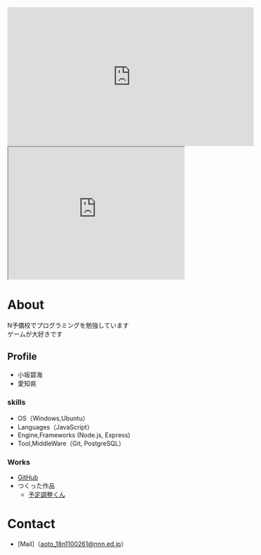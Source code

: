 <iframe width="560" height="315" src="https://www.youtube.com/embed/G4X0C-4n-ek" frameborder="0" allow="accelerometer; autoplay; clipboard-write; encrypted-media; gyroscope; picture-in-picture" allowfullscreen></iframe>

<iframe src="https://www.openprocessing.org/sketch/964110/embed/" width="400" height="300"></iframe>

<html lang="ja">

# About
N予備校でプログラミングを勉強しています  
ゲームが大好きです

## Profile
- 小坂碧海
- 愛知県

### skills
- OS（Windows,Ubuntu）
- Languages（JavaScript）
- Engine,Frameworks (Node.js, Express)
- Tool,MiddleWare（Git, PostgreSQL）

### Works
-  [GitHub](https://github.com/Nkouhekikai)
- つくった作品   
  - [予定調整くん](https://gentle-fjord-96901.herokuapp.com/)
  
# Contact
- [Mail]（aoto_18n1100261@nnn.ed.jp）
